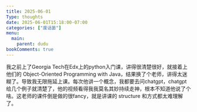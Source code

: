 ```yaml
---
title: 2025-06-01
Type: thoughts
date: 2025-06-01T15:18:00-07:00
categories: ["废话篓"]
menu:
  main:
    parent: dudu
bookComments: true
---
```

我之前上了Georgia Tech在Edx上的python入门课，讲得很清楚很好，就接着上他们的 Object-Oriented Programming with Java，结果换了个老师，讲得太迷糊了。导致我无限拖延上课。每次他讲一个概念，我都要去问chatgpt，chatgpt给几个例子就清楚了，他的视频看得我我莫名其妙持续走神，根本不知道他说了个啥。这老师的课件倒是做的很fancy，就是讲课的 structure 和方式都太难理解了。